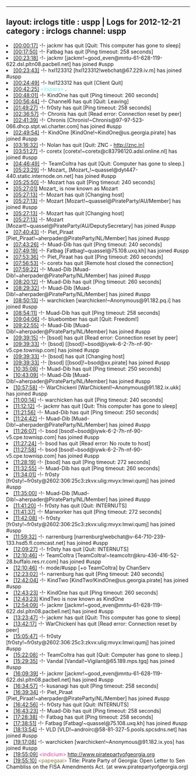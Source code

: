 
---
layout: irclogs
title : uspp | Logs for 2012-12-21
category : irclogs
channel: uspp
---
<li class="logitem"><a href="#00:00:17" name="00:00:17" class="time">[00:00:17]</a> -!- <span class="quit">jackmr</span> has quit [Quit: This computer has gone to sleep] </li>
<li class="logitem"><a href="#00:17:50" name="00:17:50" class="time">[00:17:50]</a> -!- <span class="quit">Fatbag</span> has quit [Ping timeout: 258 seconds] </li>
<li class="logitem"><a href="#00:23:18" name="00:23:18" class="time">[00:23:18]</a> -!- <span class="join">jackmr</span> [jackmr!~good_even@mntu-61-628-119-622.dsl.pltn08.pacbell.net] has joined #uspp </li>
<li class="logitem"><a href="#00:23:43" name="00:23:43" class="time">[00:23:43]</a> -!- <span class="join">hxl123312</span> [hxl123312!webchat@67.229.iv.m] has joined #uspp </li>
<li class="logitem"><a href="#00:24:49" name="00:24:49" class="time">[00:24:49]</a> -!- <span class="quit">hxl123312</span> has quit [Client Quit] </li>
<li class="logitem"><a href="#00:42:25" name="00:42:25" class="time">[00:42:25]</a> <span class="person" style="color:#7deee6">&lt;itspara&gt;</span> . </li>
<li class="logitem"><a href="#00:48:01" name="00:48:01" class="time">[00:48:01]</a> -!- <span class="quit">KindOne</span> has quit [Ping timeout: 260 seconds] </li>
<li class="logitem"><a href="#00:56:44" name="00:56:44" class="time">[00:56:44]</a> -!- <span class="quit">Channel6</span> has quit [Quit: Leaving] </li>
<li class="logitem"><a href="#01:49:27" name="01:49:27" class="time">[01:49:27]</a> -!- <span class="quit">fr0sty</span> has quit [Ping timeout: 258 seconds] </li>
<li class="logitem"><a href="#02:36:57" name="02:36:57" class="time">[02:36:57]</a> -!- <span class="quit">Chronis</span> has quit [Read error: Connection reset by peer] </li>
<li class="logitem"><a href="#02:41:39" name="02:41:39" class="time">[02:41:39]</a> -!- <span class="join">Chronis</span> [Chronis!~Chronis@97-97-523-066.dhcp.stpt.wi.charter.com] has joined #uspp </li>
<li class="logitem"><a href="#02:49:54" name="02:49:54" class="time">[02:49:54]</a> -!- <span class="join">KindOne</span> [KindOne!~KindOne@us.georgia.pirate] has joined #uspp </li>
<li class="logitem"><a href="#03:16:32" name="03:16:32" class="time">[03:16:32]</a> -!- <span class="quit">Nolan</span> has quit [Quit: ZNC - <a href="http://znc.in]" target="_blank">http://znc.in]</a> </li>
<li class="logitem"><a href="#03:51:27" name="03:51:27" class="time">[03:51:27]</a> -!- <span class="join">coretx</span> [coretx!~coretx@c83796120.adsl.online.nl] has joined #uspp </li>
<li class="logitem"><a href="#04:46:49" name="04:46:49" class="time">[04:46:49]</a> -!- <span class="quit">TeamColtra</span> has quit [Quit: Computer has gone to sleep.] </li>
<li class="logitem"><a href="#05:23:29" name="05:23:29" class="time">[05:23:29]</a> -!- <span class="join">Mozart_</span> [Mozart_!~quassel@dyt447-440.static.internode.on.net] has joined #uspp </li>
<li class="logitem"><a href="#05:25:50" name="05:25:50" class="time">[05:25:50]</a> -!- <span class="quit">Mozart</span> has quit [Ping timeout: 240 seconds] </li>
<li class="logitem"><a href="#05:27:01" name="05:27:01" class="time">[05:27:01]</a> <span class="nick">Mozart_</span> is now known as <span class="nick">Mozart</span> </li>
<li class="logitem"><a href="#05:27:13" name="05:27:13" class="time">[05:27:13]</a> -!- <span class="quit">Mozart</span> has quit [Changing host] </li>
<li class="logitem"><a href="#05:27:13" name="05:27:13" class="time">[05:27:13]</a> -!- <span class="join">Mozart</span> [Mozart!~quassel@PirateParty/AU/Member] has joined #uspp </li>
<li class="logitem"><a href="#05:27:13" name="05:27:13" class="time">[05:27:13]</a> -!- <span class="quit">Mozart</span> has quit [Changing host] </li>
<li class="logitem"><a href="#05:27:13" name="05:27:13" class="time">[05:27:13]</a> -!- <span class="join">Mozart</span> [Mozart!~quassel@PirateParty/AU/DeputySecretary] has joined #uspp </li>
<li class="logitem"><a href="#07:40:43" name="07:40:43" class="time">[07:40:43]</a> -!- <span class="join">Piet_Piraat</span> [Piet_Piraat!~aherpader@PirateParty/NL/Member] has joined #uspp </li>
<li class="logitem"><a href="#07:43:26" name="07:43:26" class="time">[07:43:26]</a> -!- <span class="quit">Muad-Dib</span> has quit [Ping timeout: 240 seconds] </li>
<li class="logitem"><a href="#07:49:19" name="07:49:19" class="time">[07:49:19]</a> -!- <span class="join">Fatbag</span> [Fatbag!~quassel@75.108.uxq.kh] has joined #uspp </li>
<li class="logitem"><a href="#07:53:36" name="07:53:36" class="time">[07:53:36]</a> -!- <span class="quit">Piet_Piraat</span> has quit [Ping timeout: 260 seconds] </li>
<li class="logitem"><a href="#07:56:53" name="07:56:53" class="time">[07:56:53]</a> -!- <span class="quit">coretx</span> has quit [Remote host closed the connection] </li>
<li class="logitem"><a href="#07:59:22" name="07:59:22" class="time">[07:59:22]</a> -!- <span class="join">Muad-Dib</span> [Muad-Dib!~aherpader@PirateParty/NL/Member] has joined #uspp </li>
<li class="logitem"><a href="#08:20:12" name="08:20:12" class="time">[08:20:12]</a> -!- <span class="quit">Muad-Dib</span> has quit [Ping timeout: 260 seconds] </li>
<li class="logitem"><a href="#08:29:32" name="08:29:32" class="time">[08:29:32]</a> -!- <span class="join">Muad-Dib</span> [Muad-Dib!~aherpader@PirateParty/NL/Member] has joined #uspp </li>
<li class="logitem"><a href="#08:50:13" name="08:50:13" class="time">[08:50:13]</a> -!- <span class="join">warchicken</span> [warchicken!~Anonymous@91.182.pq.i] has joined #uspp </li>
<li class="logitem"><a href="#08:54:11" name="08:54:11" class="time">[08:54:11]</a> -!- <span class="quit">Muad-Dib</span> has quit [Ping timeout: 258 seconds] </li>
<li class="logitem"><a href="#09:04:06" name="09:04:06" class="time">[09:04:06]</a> -!- <span class="quit">bluebomber</span> has quit [Quit: Freedom!] </li>
<li class="logitem"><a href="#09:22:55" name="09:22:55" class="time">[09:22:55]</a> -!- <span class="join">Muad-Dib</span> [Muad-Dib!~aherpader@PirateParty/NL/Member] has joined #uspp </li>
<li class="logitem"><a href="#09:39:15" name="09:39:15" class="time">[09:39:15]</a> -!- <span class="quit">[bsod]</span> has quit [Read error: Connection reset by peer] </li>
<li class="logitem"><a href="#09:39:33" name="09:39:33" class="time">[09:39:33]</a> -!- <span class="join">[bsod]</span> [[bsod]!~bsod@iywk-6-2-7h-nf-90-v5.cpe.townisp.com] has joined #uspp </li>
<li class="logitem"><a href="#09:39:33" name="09:39:33" class="time">[09:39:33]</a> -!- <span class="quit">[bsod]</span> has quit [Changing host] </li>
<li class="logitem"><a href="#09:39:33" name="09:39:33" class="time">[09:39:33]</a> -!- <span class="join">[bsod]</span> [[bsod]!~bsod@xx.pirate] has joined #uspp </li>
<li class="logitem"><a href="#10:35:08" name="10:35:08" class="time">[10:35:08]</a> -!- <span class="quit">Muad-Dib</span> has quit [Ping timeout: 250 seconds] </li>
<li class="logitem"><a href="#10:43:09" name="10:43:09" class="time">[10:43:09]</a> -!- <span class="join">Muad-Dib</span> [Muad-Dib!~aherpader@PirateParty/NL/Member] has joined #uspp </li>
<li class="logitem"><a href="#10:57:58" name="10:57:58" class="time">[10:57:58]</a> -!- <span class="join">WarChickenl</span> [WarChickenl!~Anonymous@91.182.ix.ukk] has joined #uspp </li>
<li class="logitem"><a href="#11:00:14" name="11:00:14" class="time">[11:00:14]</a> -!- <span class="quit">warchicken</span> has quit [Ping timeout: 240 seconds] </li>
<li class="logitem"><a href="#11:12:12" name="11:12:12" class="time">[11:12:12]</a> -!- <span class="quit">jackmr</span> has quit [Quit: This computer has gone to sleep] </li>
<li class="logitem"><a href="#11:21:56" name="11:21:56" class="time">[11:21:56]</a> -!- <span class="quit">Muad-Dib</span> has quit [Ping timeout: 250 seconds] </li>
<li class="logitem"><a href="#11:24:42" name="11:24:42" class="time">[11:24:42]</a> -!- <span class="join">Muad-Dib</span> [Muad-Dib!~aherpader@PirateParty/NL/Member] has joined #uspp </li>
<li class="logitem"><a href="#11:26:07" name="11:26:07" class="time">[11:26:07]</a> -!- <span class="join">bsod</span> [bsod!~bsod@iywk-6-2-7h-nf-90-v5.cpe.townisp.com] has joined #uspp </li>
<li class="logitem"><a href="#11:27:24" name="11:27:24" class="time">[11:27:24]</a> -!- <span class="quit">bsod</span> has quit [Read error: No route to host] </li>
<li class="logitem"><a href="#11:27:58" name="11:27:58" class="time">[11:27:58]</a> -!- <span class="join">bsod</span> [bsod!~bsod@iywk-6-2-7h-nf-90-v5.cpe.townisp.com] has joined #uspp </li>
<li class="logitem"><a href="#11:28:19" name="11:28:19" class="time">[11:28:19]</a> -!- <span class="quit">[bsod]</span> has quit [Ping timeout: 272 seconds] </li>
<li class="logitem"><a href="#11:32:55" name="11:32:55" class="time">[11:32:55]</a> -!- <span class="quit">Muad-Dib</span> has quit [Ping timeout: 260 seconds] </li>
<li class="logitem"><a href="#11:34:01" name="11:34:01" class="time">[11:34:01]</a> -!- <span class="join">fr0sty</span> [fr0sty!~fr0sty@2602:306:25c3:zkvx:ulig:mvyx:lmwi:qumj] has joined #uspp </li>
<li class="logitem"><a href="#11:35:00" name="11:35:00" class="time">[11:35:00]</a> -!- <span class="join">Muad-Dib</span> [Muad-Dib!~aherpader@PirateParty/NL/Member] has joined #uspp </li>
<li class="logitem"><a href="#11:41:20" name="11:41:20" class="time">[11:41:20]</a> -!- <span class="quit">fr0sty</span> has quit [Quit: INTERNUTS] </li>
<li class="logitem"><a href="#11:41:37" name="11:41:37" class="time">[11:41:37]</a> -!- <span class="quit">Manworker</span> has quit [Ping timeout: 272 seconds] </li>
<li class="logitem"><a href="#11:42:08" name="11:42:08" class="time">[11:42:08]</a> -!- <span class="join">fr0sty</span> [fr0sty!~fr0sty@2602:306:25c3:zkvx:ulig:mvyx:lmwi:qumj] has joined #uspp </li>
<li class="logitem"><a href="#11:59:32" name="11:59:32" class="time">[11:59:32]</a> -!- <span class="join">narrenburg</span> [narrenburg!webchat@v-64-710-239-133.hsd5.fl.comcast.net] has joined #uspp </li>
<li class="logitem"><a href="#12:09:27" name="12:09:27" class="time">[12:09:27]</a> -!- <span class="quit">fr0sty</span> has quit [Quit: INTERNUTS] </li>
<li class="logitem"><a href="#12:10:46" name="12:10:46" class="time">[12:10:46]</a> -!- <span class="join">TeamColtra</span> [TeamColtra!~teamcoltr@kru-436-416-52-28.buffalo.res.rr.com] has joined #uspp </li>
<li class="logitem"><a href="#12:10:46" name="12:10:46" class="time">[12:10:46]</a> -!- mode/<span class="mode">#uspp</span> [+o TeamColtra] by ChanServ </li>
<li class="logitem"><a href="#12:23:02" name="12:23:02" class="time">[12:23:02]</a> -!- <span class="quit">narrenburg</span> has quit [Ping timeout: 240 seconds] </li>
<li class="logitem"><a href="#12:42:04" name="12:42:04" class="time">[12:42:04]</a> -!- <span class="join">KindTwo</span> [KindTwo!KindOne@us.georgia.pirate] has joined #uspp </li>
<li class="logitem"><a href="#12:43:23" name="12:43:23" class="time">[12:43:23]</a> -!- <span class="quit">KindOne</span> has quit [Ping timeout: 260 seconds] </li>
<li class="logitem"><a href="#12:43:23" name="12:43:23" class="time">[12:43:23]</a> <span class="nick">KindTwo</span> is now known as <span class="nick">KindOne</span> </li>
<li class="logitem"><a href="#12:54:09" name="12:54:09" class="time">[12:54:09]</a> -!- <span class="join">jackmr</span> [jackmr!~good_even@mntu-61-628-119-622.dsl.pltn08.pacbell.net] has joined #uspp </li>
<li class="logitem"><a href="#13:23:47" name="13:23:47" class="time">[13:23:47]</a> -!- <span class="quit">jackmr</span> has quit [Quit: This computer has gone to sleep] </li>
<li class="logitem"><a href="#13:42:17" name="13:42:17" class="time">[13:42:17]</a> -!- <span class="quit">WarChickenl</span> has quit [Read error: Connection reset by peer] </li>
<li class="logitem"><a href="#15:05:47" name="15:05:47" class="time">[15:05:47]</a> -!- <span class="join">fr0sty</span> [fr0sty!~fr0sty@2602:306:25c3:zkvx:ulig:mvyx:lmwi:qumj] has joined #uspp </li>
<li class="logitem"><a href="#15:22:08" name="15:22:08" class="time">[15:22:08]</a> -!- <span class="quit">TeamColtra</span> has quit [Quit: Computer has gone to sleep.] </li>
<li class="logitem"><a href="#15:29:35" name="15:29:35" class="time">[15:29:35]</a> -!- <span class="join">Vandal</span> [Vandal!~Vigilant@65.189.mps.tgq] has joined #uspp </li>
<li class="logitem"><a href="#16:09:39" name="16:09:39" class="time">[16:09:39]</a> -!- <span class="join">jackmr</span> [jackmr!~good_even@mntu-61-628-119-622.dsl.pltn08.pacbell.net] has joined #uspp </li>
<li class="logitem"><a href="#16:34:57" name="16:34:57" class="time">[16:34:57]</a> -!- <span class="quit">kusanagi</span> has quit [Ping timeout: 258 seconds] </li>
<li class="logitem"><a href="#16:39:34" name="16:39:34" class="time">[16:39:34]</a> -!- <span class="join">Piet_Piraat</span> [Piet_Piraat!~aherpader@PirateParty/NL/Member] has joined #uspp </li>
<li class="logitem"><a href="#16:42:56" name="16:42:56" class="time">[16:42:56]</a> -!- <span class="quit">fr0sty</span> has quit [Quit: INTERNUTS] </li>
<li class="logitem"><a href="#16:43:23" name="16:43:23" class="time">[16:43:23]</a> -!- <span class="quit">Muad-Dib</span> has quit [Ping timeout: 258 seconds] </li>
<li class="logitem"><a href="#17:28:38" name="17:28:38" class="time">[17:28:38]</a> -!- <span class="quit">Fatbag</span> has quit [Ping timeout: 258 seconds] </li>
<li class="logitem"><a href="#17:38:51" name="17:38:51" class="time">[17:38:51]</a> -!- <span class="join">Fatbag</span> [Fatbag!~quassel@75.108.uxq.kh] has joined #uspp </li>
<li class="logitem"><a href="#18:13:54" name="18:13:54" class="time">[18:13:54]</a> -!- <span class="join">VLD</span> [VLD!~androirc@58-81-327-5.pools.spcsdns.net] has joined #uspp </li>
<li class="logitem"><a href="#19:17:08" name="19:17:08" class="time">[19:17:08]</a> -!- <span class="join">warchicken</span> [warchicken!~Anonymous@91.182.ix.yos] has joined #uspp </li>
<li class="logitem"><a href="#19:55:09" name="19:55:09" class="time">[19:55:09]</a> <span class="person" style="color:#ce429e">&lt;indicium&gt;</span> <a href="http://www.piratepartyofgeorgia.org/2012/12/open-letter-to-sen-chambliss-on-fisa.html" target="_blank">http://www.piratepartyofgeorgia.org</a> </li>
<li class="logitem"><a href="#19:55:10" name="19:55:10" class="time">[19:55:10]</a> <span class="person" style="color:#817e41">&lt;papegaai&gt;</span> Title: Pirate Party of Georgia: Open Letter to Sen Chambliss on the FISA Amendments Act. (at www.piratepartyofgeorgia.org) </li>


